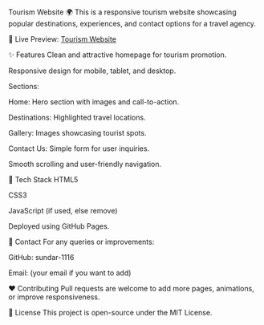 Tourism Website 🌍
This is a responsive tourism website showcasing popular destinations, experiences, and contact options for a travel agency.

🔗 Live Preview: [Tourism Website](https://sundar-1116.github.io/Tourism_website/ )

✨ Features
Clean and attractive homepage for tourism promotion.

Responsive design for mobile, tablet, and desktop.

Sections:

Home: Hero section with images and call-to-action.

Destinations: Highlighted travel locations.

Gallery: Images showcasing tourist spots.

Contact Us: Simple form for user inquiries.

Smooth scrolling and user-friendly navigation.

🚀 Tech Stack
HTML5

CSS3

JavaScript (if used, else remove)

Deployed using GitHub Pages.

📩 Contact
For any queries or improvements:

GitHub: sundar-1116

Email: (your email if you want to add)

❤️ Contributing
Pull requests are welcome to add more pages, animations, or improve responsiveness.

📄 License
This project is open-source under the MIT License.
